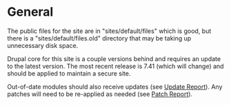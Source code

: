# General

The public files for the site are in "sites/default/files" which is good, but there is a "sites/default/files.old" directory that may be taking up unnecessary disk space.

Drupal core for this site is a couple versions behind and requires an update to the latest version. The most recent release is 7.41 (which will change) and should be applied to maintain a secure site.

Out-of-date modules should also receive updates (see [Update Report](update_report.md)). Any patches will need to be re-applied as needed (see [Patch Report](patches_report.md)).